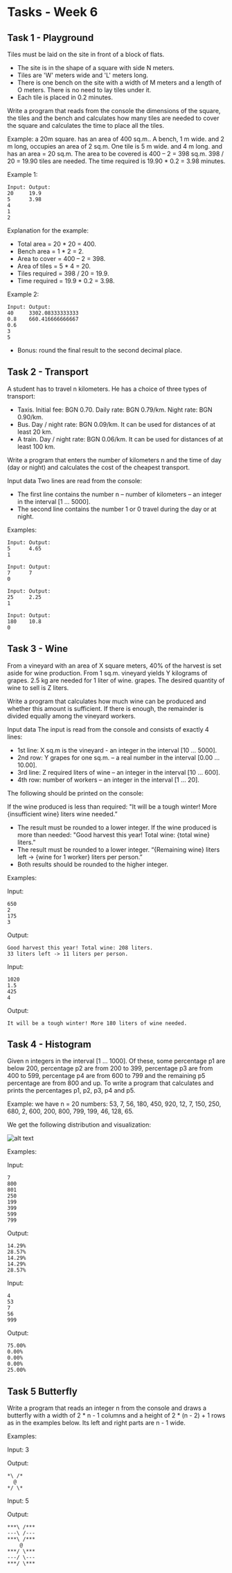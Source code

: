 # Tasks - Week 6

## Task 1 - Playground

Tiles must be laid on the site in front of a block of flats.

- The site is in the shape of a square with side N meters.
- Tiles are 'W' meters wide and 'L' meters long.
- There is one bench on the site with a width of M meters and a length of O meters. There is no need to lay tiles under it.
- Each tile is placed in 0.2 minutes.

Write a program that reads from the console the dimensions of the square, the tiles and the bench and calculates how many tiles are needed to cover the square and calculates the time to place all the tiles.

Example: a 20m square. has an area of ​​400 sq.m.. A bench, 1 m wide. and 2 m long, occupies an area of ​​2 sq.m. One tile is 5 m wide. and 4 m long. and has an area = 20 sq.m. The area to be covered is 400 – 2 = 398 sq.m. 398 / 20 = 19.90 tiles are needed. The time required is 19.90 * 0.2 = 3.98 minutes.

Example 1:
```
Input: Output:
20     19.9
5      3.98
4
1
2
```

Explanation for the example:

- Total area = 20 * 20 = 400.
- Bench area = 1 * 2 = 2.
- Area to cover = 400 – 2 = 398.
- Area of ​​tiles = 5 * 4 = 20.
- Tiles required = 398 \/ 20 = 19.9.
- Time required = 19.9 * 0.2 = 3.98.

Example 2:
```
Input: Output:
40     3302.08333333333
0.8    660.416666666667
0.6
3
5
```

- Bonus: round the final result to the second decimal place.

## Task 2 - Transport
A student has to travel n kilometers. He has a choice of three types of transport:

- Taxis. Initial fee: BGN 0.70. Daily rate: BGN 0.79/km. Night rate: BGN 0.90/km.
- Bus. Day / night rate: BGN 0.09/km. It can be used for distances of at least 20 km.
- A train. Day / night rate: BGN 0.06/km. It can be used for distances of at least 100 km.

Write a program that enters the number of kilometers n and the time of day (day or night) and calculates the cost of the cheapest transport.

Input data
Two lines are read from the console:

- The first line contains the number n – number of kilometers – an integer in the interval [1 … 5000].
- The second line contains the number 1 or 0 travel during the day or at night.

Examples:

```
Input: Output:
5      4.65
1
```
```
Input: Output:
7      7
0
```
```
Input: Output:
25     2.25
1
```
```
Input: Output:
180    10.8
0
```

## Task 3 - Wine
From a vineyard with an area of ​​X square meters, 40% of the harvest is set aside for wine production. From 1 sq.m. vineyard yields Y kilograms of grapes. 2.5 kg are needed for 1 liter of wine. grapes. The desired quantity of wine to sell is Z liters.

Write a program that calculates how much wine can be produced and whether this amount is sufficient. If there is enough, the remainder is divided equally among the vineyard workers.

Input data
The input is read from the console and consists of exactly 4 lines:

- 1st line: X sq.m is the vineyard - an integer in the interval [10 … 5000].
- 2nd row: Y grapes for one sq.m. – a real number in the interval [0.00 … 10.00].
- 3rd line: Z required liters of wine – an integer in the interval [10 … 600].
- 4th row: number of workers – an integer in the interval [1 … 20].

The following should be printed on the console:

If the wine produced is less than required:
"It will be a tough winter! More {insufficient wine} liters wine needed.”
* The result must be rounded to a lower integer.
If the wine produced is more than needed:
"Good harvest this year! Total wine: {total wine} liters.”
* The result must be rounded to a lower integer.
“{Remaining wine} liters left -> {wine for 1 worker} liters per person.”
* Both results should be rounded to the higher integer.

Examples:

Input:
```
650
2
175
3
```
Output:
```
Good harvest this year! Total wine: 208 liters.
33 liters left -> 11 liters per person.
```

Input:

```
1020
1.5
425
4
```

Output:
```
It will be a tough winter! More 180 liters of wine needed.
```

## Task 4 - Histogram

Given n integers in the interval [1 … 1000]. Of these, some percentage p1 are below 200, percentage p2 are from 200 to 399, percentage p3 are from 400 to 599, percentage p4 are from 600 to 799 and the remaining p5 percentage are from 800 and up. To write a program that calculates and prints the percentages p1, p2, p3, p4 and p5.

Example: we have n = 20 numbers: 53, 7, 56, 180, 450, 920, 12, 7, 150, 250, 680, 2, 600, 200, 800, 799, 199, 46, 128, 65.

We get the following distribution and visualization:

![alt text](../assets/histogram.png)

Examples:

Input:
```
7
800
801
250
199
399
599
799
```
Output:
```
14.29%
28.57%
14.29%
14.29%
28.57%
```

Input:
```
4
53
7
56
999
```
Output:
```
75.00%
0.00%
0.00%
0.00%
25.00%
```

## Task 5 Butterfly

Write a program that reads an integer n from the console and draws a butterfly with a width of 2 * n - 1 columns and a height of 2 * (n - 2) + 1 rows as in the examples below. Its left and right parts are n - 1 wide.

Examples:

Input: 3

Output:
```
*\ /*
  @
*/ \*
```

Input: 5

Output:
```
***\ /***
---\ /---
***\ /***
    @
***/ \***
---/ \---
***/ \***
```
